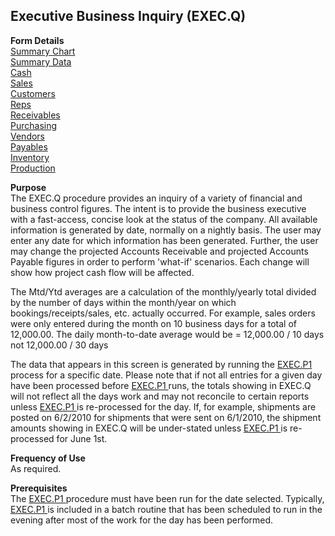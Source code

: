 ##  Executive Business Inquiry (EXEC.Q)

<PageHeader />

**Form Details**  
[ Summary Chart ](EXEC-Q-1/README.md)   
[ Summary Data ](EXEC-Q-2/README.md)   
[ Cash ](EXEC-Q-3/README.md)   
[ Sales ](EXEC-Q-4/README.md)   
[ Customers ](EXEC-Q-5/README.md)   
[ Reps ](EXEC-Q-6/README.md)   
[ Receivables ](EXEC-Q-7/README.md)   
[ Purchasing ](EXEC-Q-8/README.md)   
[ Vendors ](EXEC-Q-9/README.md)   
[ Payables ](EXEC-Q-10/README.md)   
[ Inventory ](EXEC-Q-11/README.md)   
[ Production ](EXEC-Q-12/README.md)   

**Purpose**  
The EXEC.Q procedure provides an inquiry of a variety of financial and
business control figures. The intent is to provide the business executive with
a fast-access, concise look at the status of the company. All available
information is generated by date, normally on a nightly basis. The user may
enter any date for which information has been generated. Further, the user may
change the projected Accounts Receivable and projected Accounts Payable
figures in order to perform 'what-if' scenarios. Each change will show how
project cash flow will be affected.  
  
The Mtd/Ytd averages are a calculation of the monthly/yearly total divided by
the number of days within the month/year on which bookings/receipts/sales,
etc. actually occurred. For example, sales orders were only entered during the
month on 10 business days for a total of 12,000.00. The daily month-to-date
average would be = 12,000.00 / 10 days not 12,000.00 / 30 days  
  
The data that appears in this screen is generated by running the [ EXEC.P1 ](EXEC-P1/README.md) process for a specific date. Please note that if not all entries for a given day have been processed before [ EXEC.P1 ](EXEC-P1/README.md) runs, the totals showing in EXEC.Q will not reflect all the days work and may not reconcile to certain reports unless [ EXEC.P1 ](EXEC-P1/README.md) is re-processed for the day. If, for example, shipments are posted on 6/2/2010 for shipments that were sent on 6/1/2010, the shipment amounts showing in EXEC.Q will be under-stated unless [ EXEC.P1 ](EXEC-P1/README.md) is re-processed for June 1st. 

**Frequency of Use**  
As required.

**Prerequisites**  
The [ EXEC.P1 ](EXEC-P1/README.md) procedure must have been run for the date selected. Typically, [ EXEC.P1 ](EXEC-P1/README.md) is included in a batch routine that has been scheduled to run in the evening after most of the work for the day has been performed. 

<badge text= "Version 8.10.57" vertical="middle" />

<PageFooter />